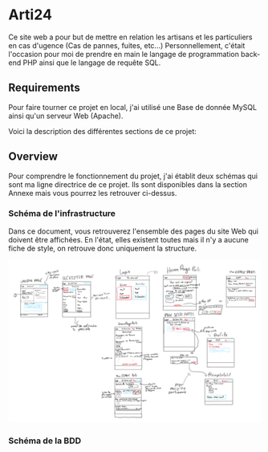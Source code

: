 # Arti24

Ce site web a pour but de mettre en relation les artisans et les particuliers en cas d'ugence (Cas de pannes, fuites, etc...)
Personnellement, c'était l'occasion pour moi de prendre en main le langage de programmation back-end PHP ainsi que le langage de requête SQL.

## Requirements
Pour faire tourner ce projet en local, j'ai utilisé une Base de donnée MySQL ainsi qu'un serveur Web (Apache).

Voici la description des différentes sections de ce projet:

## Overview
Pour comprendre le fonctionnement du projet, j'ai établit deux schémas qui sont ma ligne directrice de ce projet. Ils sont disponibles dans la section Annexe mais vous pourrez les retrouver ci-dessus.

### Schéma de l'infrastructure 
Dans ce document, vous retrouverez l'ensemble des pages du site Web qui doivent être affichées. En l'état, elles existent toutes mais il n'y a aucune fiche de style, on retrouve donc uniquement la structure.

![Overview](Annexe/Projet_Arti24.png "Structure du projet")

### Schéma de la BDD

##

##

##
